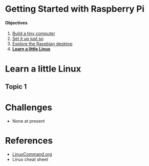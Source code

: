 Getting Started with Raspberry Pi
=================================

#### Objectives
1. [Build a tiny computer](01-build.md)
2. [Set it up just so](02-configuring.md)
3. [Explore the Raspbian desktop](03-raspbian-desktop.md)
4. **[Learn a little Linux](04-linux-101.md)**

# Learn a little Linux

## Topic 1

# Challenges
* None at present

# References
* [LinuxCommand.org](http://linuxcommand.org/)
* Linux cheat sheet
